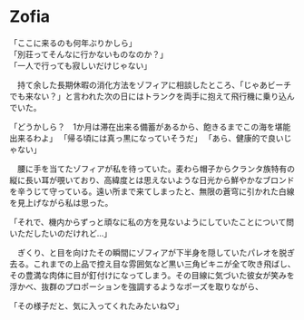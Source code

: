 # Zofia
「ここに来るのも何年ぶりかしら」<br>
「別荘ってそんなに行かないものなのか？」<br>
「一人で行っても寂しいだけじゃない」<br>

　持て余した長期休暇の消化方法をゾフィアに相談したところ、「じゃあビーチでも来ない？」と言われた次の日にはトランクを両手に抱えて飛行機に乗り込んでいた。

「どうかしら？　1か月は滞在出来る備蓄があるから、飽きるまでこの海を堪能出来るわよ」
「帰る頃には真っ黒になっていそうだ」
「あら、健康的で良いじゃない」

　腰に手を当てたゾフィアが私を待っていた。麦わら帽子からクランタ族特有の縦に長い耳が覗いており、高緯度とは思えないような日光から鮮やかなブロンドを辛うじて守っている。遠い所まで来てしまったと、無限の蒼穹に引かれた白線を見上げながら私は思った。

「それで、機内からずっと頑なに私の方を見ないようにしていたことについて問いただしたいのだけれど…」

　ぎくり、と目を向けたその瞬間にゾフィアが下半身を隠していたパレオを脱ぎ去る。これまでの上品で控え目な雰囲気など黒い三角ビキニが全て吹き飛ばし、その豊満な肉体に目が釘付けになってしまう。その目線に気づいた彼女が笑みを浮かべ、抜群のプロポーションを強調するようなポーズを取りながら、

「その様子だと、気に入ってくれたみたいね♡」
